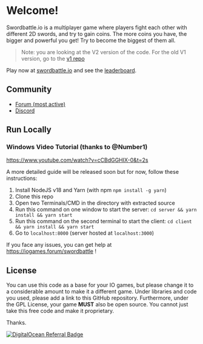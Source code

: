 # Welcome!

Swordbattle.io is a multiplayer game where players fight each other with different 2D swords, and try to gain coins. The more coins you have, the bigger and powerful you get! Try to become the biggest of them all.

> Note: you are looking at the V2 version of the code. For the old V1 version, go to the [v1 repo](https://github.com/codergautam/swordbattle.io-legacy)

Play now at [swordbattle.io](http://swordbattle.io) and see the [leaderboard](https://www.swordbattle.io/leaderboard).

## Community
* [Forum (most active)](https://forum.codergautam.dev)
* [Discord](https://discord.com/invite/BDG8AfkysZ)

## Run Locally

### Windows Video Tutorial (thanks to @Number1)

https://www.youtube.com/watch?v=cCBdGGHIX-0&t=2s

A more detailed guide will be released soon but for now, follow these instructions:

1. Install NodeJS v18 and Yarn (with npm `npm install -g yarn`)
2. Clone this repo
3. Open two Terminals/CMD in the directory with extracted source
4. Run this command on one window to start the server: `cd server && yarn install && yarn start`
5. Run this command on the second terminal to start the client: `cd client && yarn install && yarn start`
6. Go to `localhost:8000` (server hosted at `localhost:3000`)

If you face any issues, you can get help at https://iogames.forum/swordbattle !

## License
You can use this code as a base for your IO games, but please change it to a considerable amount to make it a different game. Under libraries and code you used, please add a link to this GitHub repository. Furthermore, under the GPL License, your game **MUST** also be open source. You cannot just take this free code and make it proprietary.

Thanks.

[![DigitalOcean Referral Badge](https://web-platforms.sfo2.cdn.digitaloceanspaces.com/WWW/Badge%201.svg)](https://www.digitalocean.com/?refcode=78c9223db701&utm_campaign=Referral_Invite&utm_medium=Referral_Program&utm_source=badge)
